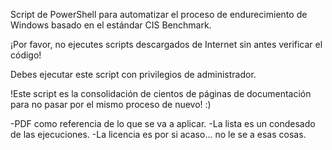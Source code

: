 Script de PowerShell para automatizar el proceso de endurecimiento de Windows basado
en el estándar CIS Benchmark.

¡Por favor, no ejecutes scripts descargados de Internet sin antes verificar el código!

Debes ejecutar este script con privilegios de administrador.

!Este script es la consolidación de cientos de páginas de documentación para 
no pasar por el mismo proceso de nuevo! :)

-PDF como referencia de lo que se va a aplicar. 
-La lista es un condesado de las ejecuciones. 
-La licencia es por si acaso... no le se a esas cosas.